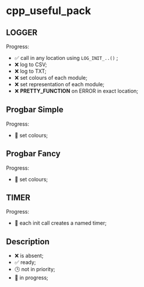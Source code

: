 # cpp_useful_pack

## LOGGER

Progress:

- ✅  call in any location using `LOG_INIT_..()` ;
- ❌  log to CSV;
- ❌  log to TXT;
- ❌  set colours of each module;
- ❌  set representation of each module;
- ❌  __PRETTY_FUNCTION__ on ERROR in exact location;

## Progbar Simple

Progress:

- 🚧  set colours;

## Progbar Fancy

Progress:

- 🚧  set colours;
  
## TIMER

Progress:

- 🚧  each init call creates a named timer;

## Description

- ❌  is absent;
- ✅  ready;
- 🕒  not in priority;
- 🚧  in progress;
